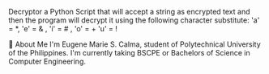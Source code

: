 Decryptor
a Python Script that will accept a string as encrypted text and then the program will decrypt it using the following character substitute: 'a' = *, 'e' = & , 'i' = # , 'o' = + 'u' = !

🚀 About Me
I'm Eugene Marie S. Calma, student of Polytechnical University of the Philippines. I'm currently taking BSCPE or Bachelors of Science in Computer Engineering.
